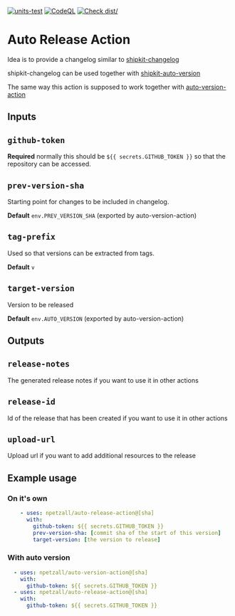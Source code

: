 [![units-test](https://github.com/npetzall/auto-release-action/actions/workflows/test.yml/badge.svg?branch=main)](https://github.com/npetzall/auto-release-action/actions/workflows/test.yml)
[![CodeQL](https://github.com/npetzall/auto-release-action/actions/workflows/codeql-analysis.yml/badge.svg?branch=main)](https://github.com/npetzall/auto-release-action/actions/workflows/codeql-analysis.yml)
[![Check dist/](https://github.com/npetzall/auto-release-action/actions/workflows/check-dist.yml/badge.svg?branch=main)](https://github.com/npetzall/auto-release-action/actions/workflows/check-dist.yml)

# Auto Release Action

Idea is to provide a changelog similar to [shipkit-changelog](https://github.com/shipkit/shipkit-changelog)  

shipkit-changelog can be used together with [shipkit-auto-version](https://github.com/shipkit/shipkit-auto-version)  

The same way this action is supposed to work together with [auto-version-action](https://github.com/npetzall/auto-version-action)  

## Inputs

## `github-token`

**Required** normally this should be `${{ secrets.GITHUB_TOKEN }}` so that the repository can be accessed.

## `prev-version-sha`

Starting point for changes to be included in changelog.

**Default** `env.PREV_VERSION_SHA` (exported by auto-version-action)

## `tag-prefix`

Used so that versions can be extracted from tags.

**Default** `v`

## `target-version`

Version to be released

**Default** `env.AUTO_VERSION` (exported by auto-version-action)

## Outputs

## `release-notes`

The generated release notes if you want to use it in other actions

## `release-id`

Id of the release that has been created if you want to use it in other actions

## `upload-url`

Upload url if you want to add additional resources to the release

## Example usage

### On it's own

```yaml
    - uses: npetzall/auto-release-action@[sha]
      with:
        github-token: ${{ secrets.GITHUB_TOKEN }}
        prev-version-sha: [commit sha of the start of this version]
        target-version: [the version to release]
```

### With auto version
```yaml
  - uses: npetzall/auto-version-action@[sha]
    with:
      github-token: ${{ secrets.GITHUB_TOKEN }}
  - uses: npetzall/auto-release-action@[sha]
    with:
      github-token: ${{ secrets.GITHUB_TOKEN }}
```